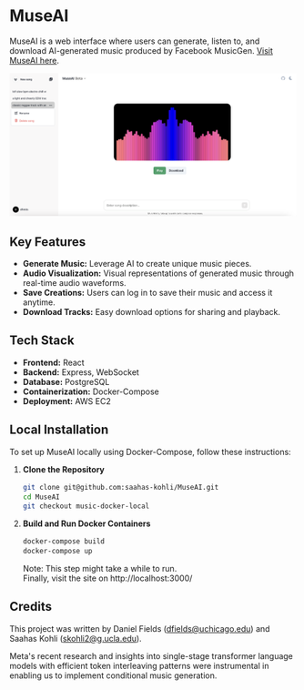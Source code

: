 # MuseAI

MuseAI is a web interface where users can generate, listen to, and download AI-generated music produced by Facebook MusicGen. [Visit MuseAI here](http://your-website-url.com).

![Description of the Image](img/MuseAI_Visual.png)

## Key Features

- **Generate Music:** Leverage AI to create unique music pieces.
- **Audio Visualization:** Visual representations of generated music through real-time audio waveforms.
- **Save Creations:** Users can log in to save their music and access it anytime.
- **Download Tracks:** Easy download options for sharing and playback.

## Tech Stack

- **Frontend:** React
- **Backend:** Express, WebSocket
- **Database:** PostgreSQL
- **Containerization:** Docker-Compose
- **Deployment:** AWS EC2

## Local Installation

To set up MuseAI locally using Docker-Compose, follow these instructions:

1. **Clone the Repository**
   ```bash
   git clone git@github.com:saahas-kohli/MuseAI.git
   cd MuseAI
   git checkout music-docker-local
2. **Build and Run Docker Containers**
   ```bash
   docker-compose build
   docker-compose up
   ```
   Note: This step might take a while to run.       
   Finally, visit the site on http://localhost:3000/

## Credits

This project was written by Daniel Fields (dfields@uchicago.edu) and Saahas Kohli (skohli2@g.ucla.edu).

Meta's recent research and insights into single-stage transformer language models with efficient token interleaving patterns
were instrumental in enabling us to implement conditional music generation.


